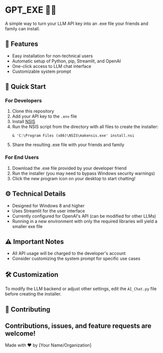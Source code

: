 # GPT_EXE 🤖💬

A simple way to turn your LLM API key into an .exe file your friends and family can install.

## 🌟 Features

- Easy installation for non-technical users
- Automatic setup of Python, pip, Streamlit, and OpenAI
- One-click access to LLM chat interface
- Customizable system prompt

## 🚀 Quick Start

### For Developers

1. Clone this repository
2. Add your API key to the `.env` file
3. Install [NSIS](https://nsis.sourceforge.io/Download)
4. Run the NSIS script from the directory with all files to create the installer:
   ```
   & 'C:\Program Files (x86)\NSIS\makensis.exe' install.nsi
   ```
5. Share the resulting .exe file with your friends and family

### For End Users

1. Download the .exe file provided by your developer friend
2. Run the installer (you may need to bypass Windows security warnings)
3. Click the new program icon on your desktop to start chatting!

## ⚙️ Technical Details

- Designed for Windows 8 and higher
- Uses Streamlit for the user interface
- Currently configured for OpenAI's API (can be modified for other LLMs)
- Running in a new environment with only the required libraries will yield a smaller exe file

## ⚠️ Important Notes

- All API usage will be charged to the developer's account
- Consider customizing the system prompt for specific use cases

## 🛠️ Customization

To modify the LLM backend or adjust other settings, edit the `AI_Chat.py` file before creating the installer.

## 🤝 Contributing

Contributions, issues, and feature requests are welcome!
---

Made with ❤️ by [Your Name/Organization]
